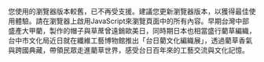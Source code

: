 您使用的瀏覽器版本較舊，已不再受支援。建議您更新瀏覽器版本，以獲得最佳使用體驗。請在瀏覽器上啟用JavaScript來瀏覽頁面中的所有內容。早期台灣中部盛產大甲藺，製作的帽子與草蓆曾遠銷歐美日，同時期日本也相當盛行藺草編織，台中市文化局近日就在纖維工藝博物館推出「台日藺文化編織展」，透過藺草香氣與跨國典藏，帶領民眾走進藺草世界，感受台日百年來的工藝交流與文化記憶。